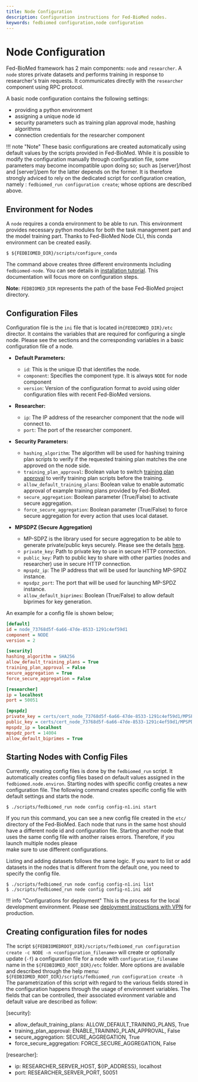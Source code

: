 ```yaml
---
title: Node Configuration
description: Configuration instructions for Fed-BioMed nodes. 
keywords: fedbiomed configuration,node configuration
---
```


# Node Configuration

Fed-BioMed framework has 2 main components: `node` and `researcher`. A `node` stores private datasets and 
performs training in response to researcher's train requests. It communicates directly with the `researcher` component using RPC protocol.


A basic node configuration contains the following settings:

- providing a python environment
- assigning a unique node id 
- security parameters such as training plan approval mode, hashing algorithms 
- connection credentials for the researcher component

!!! note "Note"
    These basic configurations are created automatically using default values by the scripts provided in Fed-BioMed.
    While it is possible to modify the configuration manually through configuration file, some parameters may become incompatible upon doing so; such as [server]/host and [server]/pem for the latter depends on the former.
    It is therefore strongly adviced to rely on the dedicated script for configuration creation, namely : `fedbiomed_run configuration create`; whose options are described above.
    
## Environment for Nodes 

A `node` requires a conda environment to be able to run. This environment provides necessary python modules for both the task management part and the model training part. Thanks to Fed-BioMed Node CLI, this conda environment can be created easily. 

```
$ ${FEDBIOMED_DIR}/scripts/configure_conda
```

The command above creates three different environments including `fedbiomed-node`. You can see details in [installation tutorial](../../tutorials/installation/0-basic-software-installation.md). This documentation will focus more on configuration steps.  


**Note:** `FEDBIOMED_DIR` represents the path of the base Fed-BioMed project directory.


## Configuration Files

Configuration file is the `ini` file that is located in`{FEDBIOMED_DIR}/etc` director. It contains the variables that are required for configuring a single node. Please see the sections and the corresponding variables in a basic configuration file of a node. 

- **Default Parameters:**   
    - `id`: This is the unique ID that identifies the node. 
    - `component`: Specifies the component type. It is always `NODE` for node component
    - `version`: Version of the configuration format to avoid using older configuration files with recent Fed-BioMed versions. 

- **Researcher:**  
    - `ip`: The IP address of the researcher component that the node will connect to.
    - `port`: The port of the researcher component.   

- **Security Parameters:**
  - `hashing_algorithm`: The algorithm will be used for hashing training plan scripts to verify if the requested training plan matches the one approved on the node side.
  - `training_plan_approval`: Boolean value to switch [training plan approval](./training-plan-security-manager.md) 
  to verify training plan scripts before the training.
  - `allow_default_training_plans`: Boolean value to enable automatic approval of example training plans provided by Fed-BioMed. 
  - `secure_aggregation`: Boolean parameter (True/False) to activate secure aggregation. 
  - `force_secure_aggregation`: Boolean parameter (True/False) to force secure aggregation for every action that uses local dataset.

- **MPSDPZ (Secure Aggregation)**
  - MP-SDPZ is the library used for secure aggregation to be able to generate private/public keys securely. Please see the details [here](../secagg/configuration.md).
  - `private_key`: Path to private key to use in secure HTTP connection.
  - `public_key`: Path to public key to share with other parties (nodes and researcher) use in secure HTTP connection.
  - `mpspdz_ip`: The IP address that will be used for launching MP-SPDZ instance. 
  - `mpsdpz_port`: The port that will be used for launching MP-SPDZ instance. 
  - `allow_default_biprimes`: Boolean (True/False) to allow default biprimes for key generation. 


An example for a config file is shown below;

```ini
[default]
id = node_73768d5f-6a66-47de-8533-1291c4ef59d1
component = NODE
version = 2

[security]
hashing_algorithm = SHA256
allow_default_training_plans = True
training_plan_approval = False
secure_aggregation = True
force_secure_aggregation = False

[researcher]
ip = localhost
port = 50051

[mpspdz]
private_key = certs/cert_node_73768d5f-6a66-47de-8533-1291c4ef59d1/MPSPDZ_certificate.key
public_key = certs/cert_node_73768d5f-6a66-47de-8533-1291c4ef59d1/MPSPDZ_certificate.pem
mpspdz_ip = localhost
mpspdz_port = 14004
allow_default_biprimes = True

```

## Starting Nodes with Config Files

Currently, creating config files is done by the `fedbiomed_run` script. It automatically creates config files based on 
default values assigned in the `fedbiomed.node.environ`.  Starting nodes with specific config creates a new 
configuration file. The following command creates specific config file with default settings and starts the node. 

```
$ ./scripts/fedbiomed_run node config config-n1.ini start
```

If you run this command, you can see a new config file created in the `etc/` directory of the Fed-BioMed. 
Each node that runs in the same host should have a different node id and configuration file. Starting 
another node that uses the same config file with another raises errors. Therefore, if you launch multiple nodes please  
make sure to use different configurations.

Listing and adding datasets follows the same logic. If you want to list or add datasets in the nodes that is different 
from the default one, you need to specify the config file.

```
$ ./scripts/fedbiomed_run node config config-n1.ini list
$ ./scripts/fedbiomed_run node config config-n1.ini add
```

!!! info "Configurations for deployment"
    This is the process for the local development environment. Please see 
    [deployment instructions with VPN](../deployment/deployment-vpn.md) for production.  


## Creating configuration files for nodes
The script `${FEDBIOMEDROOT_DIR}/scripts/fedbiomed_run configuration create -c NODE -n <configuration_filename>` will create or optionally update (`-f`) a configuration file for a node with `configuration_filename` name in the `${FEDBIOMED_ROOT_DIR}/etc` folder.
More options are available and described through the help menu: `${FEDBIOMED_ROOT_DIR}/scripts/fedbiomed_run configuration create -h`
The parametrization of this script with regard to the various fields stored in the configuration happens through the usage of environment variables.
The fields that can be controlled, their associated evironment variable and default value are described as follow:

[security]:
- allow\_default\_training\_plans: ALLOW\_DEFAULT\_TRAINING\_PLANS, True
- training\_plan\_approval: ENABLE\_TRAINING\_PLAN\_APPROVAL, False
- secure\_aggregation: SECURE\_AGGREGATION, True
- force\_secure\_aggregation: FORCE\_SECURE\_AGGREGATION, False

[researcher]:
- ip: RESEARCHER\_SERVER\_HOST, ${IP\_ADDRESS}, localhost
- port: RESEARCHER\_SERVER_PORT, 50051
